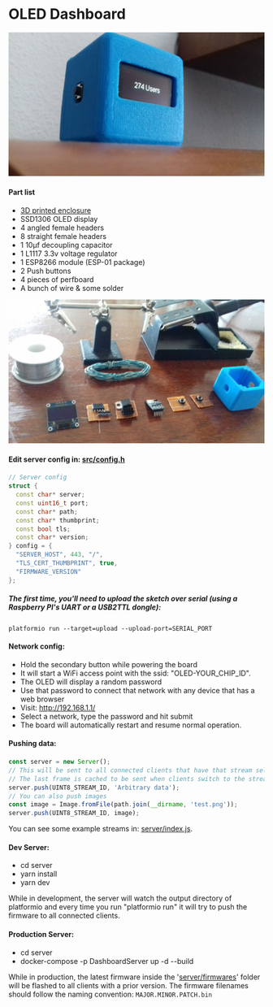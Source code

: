 OLED Dashboard
==============

![Enclosure](enclosure/enclosure.jpg)

#### Part list

- [3D printed enclosure](enclosure/enclosure.stl)
- SSD1306 OLED display
- 4 angled female headers
- 8 straight female headers
- 1 10µf decoupling capacitor
- 1 L1117 3.3v voltage regulator
- 1 ESP8266 module (ESP-01 package)
- 2 Push buttons
- 4 pieces of perfboard
- A bunch of wire & some solder

![Parts](enclosure/parts.jpg)

#### Edit server config in: [src/config.h](src/config.h)

```c++
// Server config
struct {
  const char* server;
  const uint16_t port;
  const char* path;
  const char* thumbprint;
  const bool tls;
  const char* version;
} config = {
  "SERVER_HOST", 443, "/",
  "TLS_CERT_THUMBPRINT", true,
  "FIRMWARE_VERSION"
};
```

##### The first time, you'll need to upload the sketch over serial (using a Raspberry PI's UART or a USB2TTL dongle):
`platformio run --target=upload --upload-port=SERIAL_PORT`

#### Network config:

- Hold the secondary button while powering the board
- It will start a WiFi access point with the ssid: "OLED-YOUR_CHIP_ID".
- The OLED will display a random password
- Use that password to connect that network with any device that has a web browser
- Visit: http://192.168.1.1/
- Select a network, type the password and hit submit
- The board will automatically restart and resume normal operation.

#### Pushing data:

```js
const server = new Server();
// This will be sent to all connected clients that have that stream selected
// The last frame is cached to be sent when clients switch to the stream
server.push(UINT8_STREAM_ID, 'Arbitrary data');
// You can also push images
const image = Image.fromFile(path.join(__dirname, 'test.png'));
server.push(UINT8_STREAM_ID, image);
```

You can see some example streams in: [server/index.js](server/index.js).

#### Dev Server:

- cd server
- yarn install
- yarn dev

While in development, the server will watch the output directory of platformio and every time you run "platformio run" it will try to push the firmware to all connected clients.


#### Production Server:

- cd server
- docker-compose -p DashboardServer up -d --build

While in production, the latest firmware inside the '[server/firmwares](server/firmwares)' folder will be flashed to all clients with a prior version. The firmware filenames should follow the naming convention: `MAJOR.MINOR.PATCH.bin`
